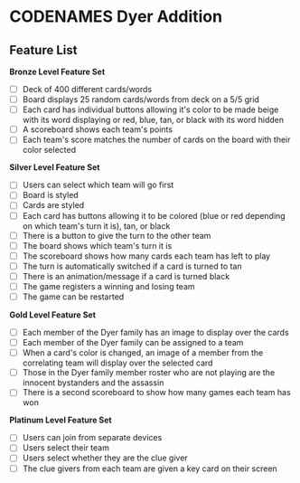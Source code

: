 # CODENAMES Dyer Addition

## Feature List  
**Bronze Level Feature Set**  
- [ ] Deck of 400 different cards/words
- [ ] Board displays 25 random cards/words from deck on a 5/5 grid
- [ ] Each card has individual buttons allowing it's color to be made beige with its word displaying or red, blue, tan, or black with its word hidden
- [ ] A scoreboard shows each team's points
- [ ] Each team's score matches the number of cards on the board with their color selected

**Silver Level Feature Set**  
- [ ] Users can select which team will go first
- [ ] Board is styled
- [ ] Cards are styled
- [ ] Each card has buttons allowing it to be colored (blue or red depending on which team's turn it is), tan, or black
- [ ] There is a button to give the turn to the other team
- [ ] The board shows which team's turn it is
- [ ] The scoreboard shows how many cards each team has left to play
- [ ] The turn is automatically switched if a card is turned to tan
- [ ] There is an animation/message if a card is turned black
- [ ] The game registers a winning and losing team
- [ ] The game can be restarted

**Gold Level Feature Set**  
- [ ] Each member of the Dyer family has an image to display over the cards
- [ ] Each member of the Dyer family can be assigned to a team
- [ ] When a card's color is changed, an image of a member from the correlating team will display over the selected card
- [ ] Those in the Dyer family member roster who are not playing are the innocent bystanders and the assassin
- [ ] There is a second scoreboard to show how many games each team has won

**Platinum Level Feature Set**
- [ ] Users can join from separate devices
- [ ] Users select their team
- [ ] Users select whether they are the clue giver
- [ ] The clue givers from each team are given a key card on their screen